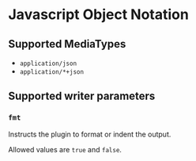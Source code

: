 # Javascript Object Notation

## Supported MediaTypes
* `application/json`
* `application/*+json`

## Supported writer parameters
### `fmt`
Instructs the plugin to format or indent the output. 

Allowed values are `true` and `false`.
